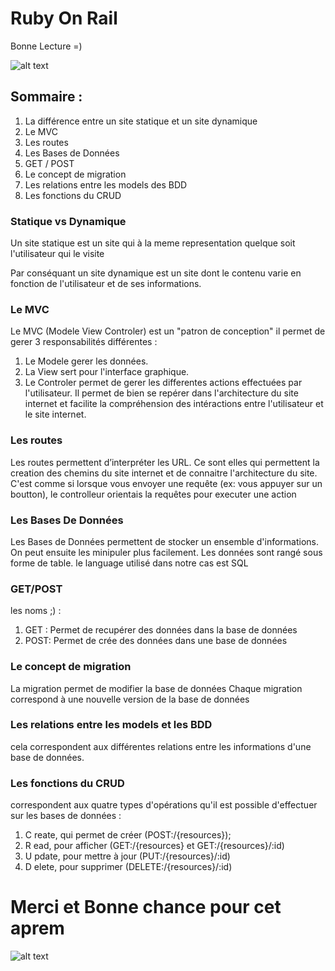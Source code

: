 # Ruby On Rail
Bonne Lecture =)

![alt text](http://www.unixstickers.com/image/cache/data/stickers/rails/rails-new.sh-600x600.png "Logo Title Text 1")

## Sommaire :
1. La différence entre un site statique et un site dynamique
2. Le MVC
3. Les routes
4. Les Bases de Données
5. GET / POST
6. Le concept de migration
7. Les relations entre les models des BDD
8. Les fonctions du CRUD

### Statique vs Dynamique

Un site statique est un site qui à la meme representation quelque soit l'utilisateur qui le visite

Par conséquant un site dynamique est un site dont le contenu varie en fonction de l'utilisateur et de ses informations.

### Le MVC

Le MVC (Modele View Controler) est un "patron de conception" il permet de gerer 3 responsabilités différentes :
1. Le Modele gerer les données.
1. La View sert pour l'interface graphique.
2. Le Controler permet de gerer les differentes actions effectuées par l'utilisateur.
Il permet de bien se repérer dans l'architecture du site internet et facilite la compréhension des intéractions entre l'utilisateur et le site internet.

### Les routes
Les routes permettent d’interpréter les URL.
Ce sont elles qui permettent la creation des chemins du site internet et de connaitre l'architecture du site.
  C'est comme si lorsque vous envoyer une requête (ex: vous appuyer sur un boutton), le controlleur orientais  la requêtes pour executer une action
  
### Les Bases De Données

Les Bases de Données permettent de stocker un ensemble d'informations. On peut ensuite les minipuler plus facilement. Les données sont rangé sous forme de table.
le language utilisé dans notre cas est SQL

### GET/POST
les noms ;) :

1. GET : Permet de recupérer des données dans la base de données
2. POST: Permet de crée des données dans une base de données

### Le concept de migration

La migration permet de modifier la base de données
Chaque migration correspond à une nouvelle version de la base de données

### Les relations entre les models et les BDD

cela correspondent aux différentes relations entre les informations d'une base de données.

### Les fonctions du CRUD

correspondent aux quatre types d'opérations qu'il est possible d'effectuer sur les bases de données :
1. C reate, qui permet de créer (POST:/{resources});
2. R ead, pour afficher (GET:/{resources} et GET:/{resources}/:id)
3. U pdate, pour mettre à jour (PUT:/{resources}/:id)
4. D elete, pour supprimer (DELETE:/{resources}/:id)


# Merci et Bonne chance pour cet aprem
![alt text]( https://i.pinimg.com/736x/c7/cc/cd/c7cccdcd395314095ca251a43aab7532--emoji-emoticons-smileys.jpg "Logo")
